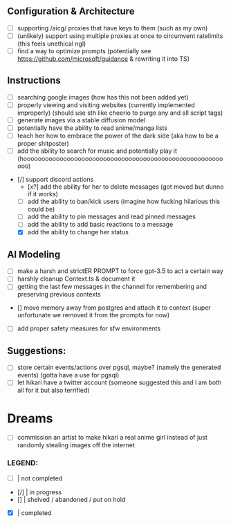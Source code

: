 ## Configuration & Architecture
- [ ] supporting /aicg/ proxies that have keys to them (such as my own)
- [ ] (unlikely) support using multiple proxies at once to circumvent ratelimits (this feels unethical ngl)
- [ ] find a way to optimize prompts (potentially see https://github.com/microsoft/guidance & rewriting it into TS)

## Instructions
- [ ] searching google images (how has this not been added yet)
- [ ] properly viewing and visiting websites (currently implemented improperly) (should use sth like cheerio to purge any and all script tags)
- [ ] generate images via a stable diffusion model
- [ ] potentially have the ability to read anime/manga lists
- [ ] teach her how to embrace the power of the dark side (aka how to be a proper shitposter)
- [ ] add the ability to search for music and potentially play it (hoooooooooooooooooooooooooooooooooooooooooooooooooooooooooo)
- [/] support discord actions
    - [x?] add the ability for her to delete messages (got moved but dunno if it works)
    - [ ] add the ability to ban/kick users (imagine how fucking hilarious this could be)
    - [ ] add the ability to pin messages and read pinned messages
    - [ ] add the ability to add basic reactions to a message
    - [x] add the ability to change her status

## AI Modeling
- [ ] make a harsh and strictER PROMPT to force gpt-3.5 to act a certain way
- [ ] harshly cleanup Context.ts & document it
- [ ] getting the last few messages in the channel for remembering and preserving previous contexts
- [\] move memory away from postgres and attach it to context (super unfortunate we removed it from the prompts for now)
- [ ] add proper safety measures for sfw environments

## Suggestions:
- [ ] store certain events/actions over pgsql, maybe? (namely the generated events) (gotta have a use for pgsql)
- [ ] let hikari have a twitter account (someone suggested this and i am both all for it but also terrified)

# Dreams
- [ ] commission an artist to make hikari a real anime girl instead of just randomly stealing images off the internet

### LEGEND:
- [ ] | not completed
- [/] | in progress
- [\] | shelved / abandoned / put on hold
- [x] | completed
